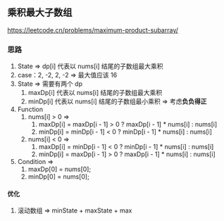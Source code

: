 ## 乘积最大子数组

<https://leetcode.cn/problems/maximum-product-subarray/>

### 思路

1. State => dp[i] 代表以 nums[i] 结尾的子数组最大乘积
2. case：2, -2, 2, -2 => 最大值应该 16
3. State => 需要有两个 dp
    1. maxDp[i] 代表以 nums[i] 结尾的子数组最大乘积
    2. minDp[i] 代表以 nums[i] 结尾的子数组最小乘积 => 考虑**负负得正**
4. Function
    1. nums[i] > 0 =>
        1. maxDp[i] = maxDp[i - 1] > 0 ? maxDp[i - 1] * nums[i] : nums[i]
        2. minDp[i] = minDp[i - 1] < 0 ? minDp[i - 1] * nums[i] : nums[i]
    2. nums[i] < 0 =>
        1. maxDp[i] = minDp[i - 1] < 0 ? minDp[i - 1] * nums[i] : nums[i]
        2. minDp[i] = maxDp[i - 1] > 0 ? maxDp[i - 1] * nums[i] : nums[i]
5. Condition =>
    1. maxDp[0] = nums[0];
    2. minDp[0] = nums[0];

#### 优化

1. 滚动数组 => minState + maxState + max
